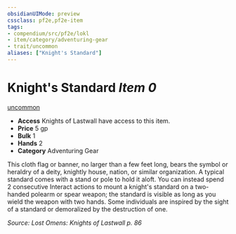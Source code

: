 ```yaml
---
obsidianUIMode: preview
cssclass: pf2e,pf2e-item
tags:
- compendium/src/pf2e/lokl
- item/category/adventuring-gear
- trait/uncommon
aliases: ["Knight's Standard"]
---
```

# Knight's Standard *Item 0*  
[uncommon](../../../Rules/traits/uncommon.md)  

- **Access** Knights of Lastwall have access to this item.
- **Price** 5 gp
- **Bulk** 1
- **Hands** 2
- **Category** Adventuring Gear

This cloth flag or banner, no larger than a few feet long, bears the symbol or heraldry of a deity, knightly house, nation, or similar organization. A typical standard comes with a stand or pole to hold it aloft. You can instead spend 2 consecutive Interact actions to mount a knight's standard on a two-handed polearm or spear weapon; the standard is visible as long as you wield the weapon with two hands. Some individuals are inspired by the sight of a standard or demoralized by the destruction of one.

*Source: Lost Omens: Knights of Lastwall p. 86*